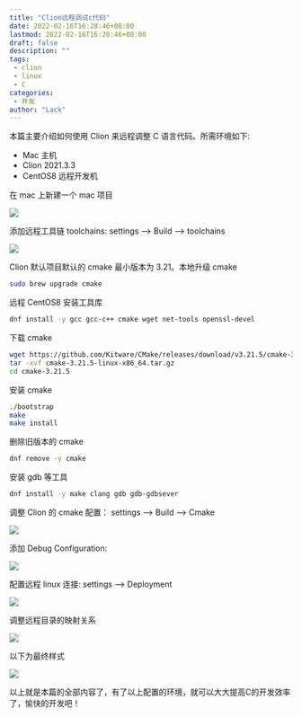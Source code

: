 ```yaml
---
title: "Clion远程调试c代码"
date: 2022-02-16T16:28:46+08:00
lastmod: 2022-02-16T16:28:46+08:00
draft: false
description: ""
tags: 
 - clion
 - linux
 - C
categories: 
 - 开发
author: "Lack"
---
```


本篇主要介绍如何使用 Clion 来远程调整 C 语言代码。所需环境如下:
- Mac 主机
- Clion 2021.3.3
- CentOS8 远程开发机

在 mac 上新建一个 mac 项目

![](https://raw.githubusercontent.com/xingyys/myblog/main/posts/images/20220216163516.png)

添加远程工具链 toolchains: settings --> Build --> toolchains

![](https://raw.githubusercontent.com/xingyys/myblog/main/posts/images/20220216164638.png)

Clion 默认项目默认的 cmake 最小版本为 3.21。本地升级 cmake
```bash
sudo brew upgrade cmake
```

远程 CentOS8 安装工具库
```bash
dnf install -y gcc gcc-c++ cmake wget net-tools openssl-devel
```
下载 cmake
```bash
wget https://github.com/Kitware/CMake/releases/download/v3.21.5/cmake-3.21.5-linux-x86_64.tar.gz
tar -xvf cmake-3.21.5-linux-x86_64.tar.gz
cd cmake-3.21.5
```
安装 cmake
```bash
./bootstrap
make 
make install
```
删除旧版本的 cmake
```bash
dnf remove -y cmake
```
安装 gdb 等工具
```bash
dnf install -y make clang gdb gdb-gdbsever
```
调整 Clion 的 cmake 配置： settings --> Build --> Cmake

![](https://raw.githubusercontent.com/xingyys/myblog/main/posts/images/20220216165622.png)

添加 Debug Configuration:

![](https://raw.githubusercontent.com/xingyys/myblog/main/posts/images/20220216170245.png)

配置远程 linux 连接: settings --> Deployment

![](https://raw.githubusercontent.com/xingyys/myblog/main/posts/images/20220216171652.png)

调整远程目录的映射关系

![](https://raw.githubusercontent.com/xingyys/myblog/main/posts/images/20220216171706.png)

以下为最终样式

![](https://raw.githubusercontent.com/xingyys/myblog/main/posts/images/20220216171750.png)

以上就是本篇的全部内容了，有了以上配置的环境，就可以大大提高C的开发效率了，愉快的开发吧！